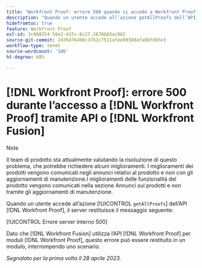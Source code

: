 ```yaml
---
title: "Workfront Proof: errore 500 quando si accede a Workfront Proof tramite API o Workfront Fusion"
description: "Quando un utente accede all’azione getAllProofs dell’API di bozza, il server Workfront Proof restituisce il messaggio: errore interno del server 500"
hidefromtoc: true
feature: Workfront Proof
exl-id: 3c968354-58e2-43fc-8c27-2670683ac862
source-git-commit: 2426476490c3762c7511afee99380afa0bfd85e3
workflow-type: tm+mt
source-wordcount: '106'
ht-degree: 68%

---
```


# [!DNL Workfront Proof]: errore 500 durante l’accesso a [!DNL Workfront Proof] tramite API o [!DNL Workfront Fusion]

>[!NOTE]
>
>Il team di prodotto sta attualmente valutando la risoluzione di questo problema, che potrebbe richiedere alcuni miglioramenti. I miglioramenti dei prodotti vengono comunicati negli annunci relativi al prodotto e non con gli aggiornamenti di manutenzione.I miglioramenti delle funzionalità del prodotto vengono comunicati nella sezione Annunci sui prodotti e non tramite gli aggiornamenti di manutenzione.

<!--This article is on Proof and Fusion TOCs-->

Quando un utente accede all’azione [!UICONTROL `getAllProofs`] dell’API [!DNL Workfront Proof], il server restituisce il messaggio seguente:

[!UICONTROL Errore server interno 500]

Dato che [!DNL Workfront Fusion] utilizza l’API [!DNL Workfront Proof] per moduli [!DNL Workfront Proof], questo errore può essere restituito in un modulo, interrompendo uno scenario.

_Segnalato per la prima volta il 28 aprile 2023._
